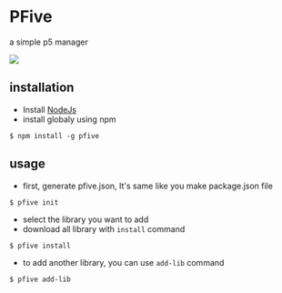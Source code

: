 # PFive
a simple p5 manager

![](https://media.giphy.com/media/xT0xeKq8Tb9d1Kh9g4/giphy.gif)

## installation

- Install [NodeJs](https://nodejs.org/en/)
- install globaly using npm

` $ npm install -g pfive `

## usage

- first, generate pfive.json, It's same like you make package.json file

` $ pfive init `

- select the library you want to add
- download all library with `install` command

` $ pfive install `

- to add another library, you can use `add-lib` command

` $ pfive add-lib `

